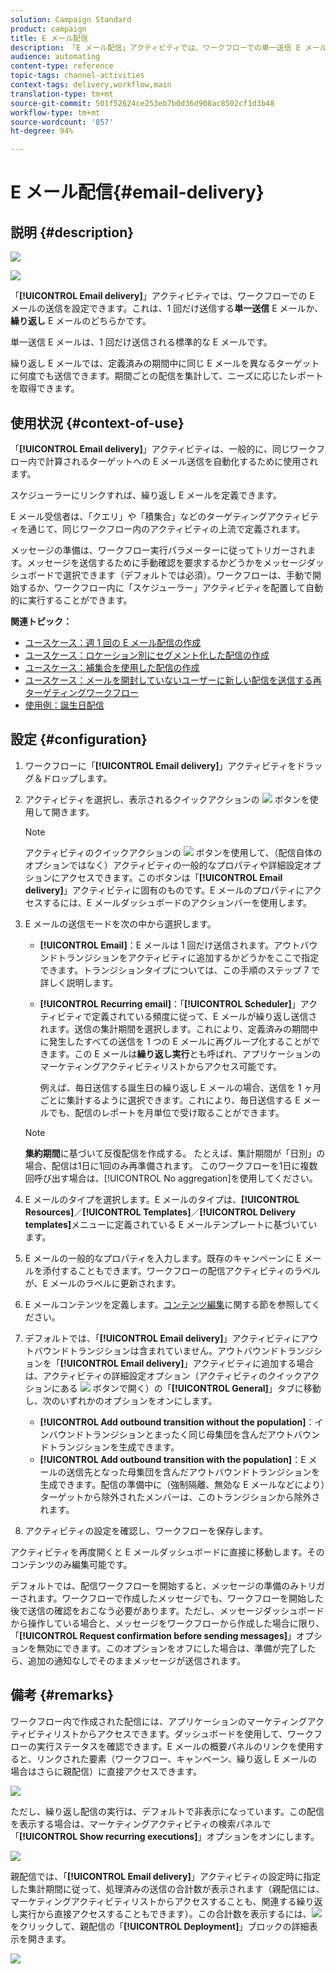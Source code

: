 ```yaml
---
solution: Campaign Standard
product: campaign
title: E メール配信
description: 「E メール配信」アクティビティでは、ワークフローでの単一送信 E メールまたは繰り返し E メールの送信を設定できます。
audience: automating
content-type: reference
topic-tags: channel-activities
context-tags: delivery,workflow,main
translation-type: tm+mt
source-git-commit: 501f52624ce253eb7b0d36d908ac8502cf1d3b48
workflow-type: tm+mt
source-wordcount: '857'
ht-degree: 94%

---
```



# E メール配信{#email-delivery}

## 説明 {#description}

![](assets/email.png)

![](assets/recurrentemail.png)

「**[!UICONTROL Email delivery]**」アクティビティでは、ワークフローでの E メールの送信を設定できます。これは、1 回だけ送信する&#x200B;**単一送信** E メールか、**繰り返し** E メールのどちらかです。

単一送信 E メールは、1 回だけ送信される標準的な E メールです。

繰り返し E メールでは、定義済みの期間中に同じ E メールを異なるターゲットに何度でも送信できます。期間ごとの配信を集計して、ニーズに応じたレポートを取得できます。

## 使用状況 {#context-of-use}

「**[!UICONTROL Email delivery]**」アクティビティは、一般的に、同じワークフロー内で計算されるターゲットへの E メール送信を自動化するために使用されます。

スケジューラーにリンクすれば、繰り返し E メールを定義できます。

E メール受信者は、「クエリ」や「積集合」などのターゲティングアクティビティを通じて、同じワークフロー内のアクティビティの上流で定義されます。

メッセージの準備は、ワークフロー実行パラメーターに従ってトリガーされます。メッセージを送信するために手動確認を要求するかどうかをメッセージダッシュボードで選択できます（デフォルトでは必須）。ワークフローは、手動で開始するか、ワークフロー内に「スケジューラー」アクティビティを配置して自動的に実行することができます。

**関連トピック：**

* [ユースケース：週 1 回の E メール配信の作成](../../automating/using/workflow-weekly-offer.md)
* [ユースケース：ロケーション別にセグメント化した配信の作成](../../automating/using/workflow-segmentation-location.md)
* [ユースケース：補集合を使用した配信の作成](../../automating/using/workflow-created-query-with-complement.md)
* [ユースケース：メールを開封していないユーザーに新しい配信を送信する再ターゲティングワークフロー](../../automating/using/workflow-cross-channel-retargeting.md)
* [使用例：誕生日配信](../../automating/using/birthday-delivery.md)

## 設定 {#configuration}

1. ワークフローに「**[!UICONTROL Email delivery]**」アクティビティをドラッグ＆ドロップします。
1. アクティビティを選択し、表示されるクイックアクションの ![](assets/edit_darkgrey-24px.png) ボタンを使用して開きます。

   >[!NOTE]
   >
   >アクティビティのクイックアクションの ![](assets/dlv_activity_params-24px.png) ボタンを使用して、（配信自体のオプションではなく）アクティビティの一般的なプロパティや詳細設定オプションにアクセスできます。このボタンは「**[!UICONTROL Email delivery]**」アクティビティに固有のものです。E メールのプロパティにアクセスするには、E メールダッシュボードのアクションバーを使用します。

1. E メールの送信モードを次の中から選択します。

   * **[!UICONTROL Email]**：E メールは 1 回だけ送信されます。アウトバウンドトランジションをアクティビティに追加するかどうかをここで指定できます。トランジションタイプについては、この手順のステップ 7 で詳しく説明します。
   * **[!UICONTROL Recurring email]**：「**[!UICONTROL Scheduler]**」アクティビティで定義されている頻度に従って、E メールが繰り返し送信されます。送信の集計期間を選択します。これにより、定義済みの期間中に発生したすべての送信を 1 つの E メールに再グループ化することができます。この E メールは&#x200B;**繰り返し実行**&#x200B;とも呼ばれ、アプリケーションのマーケティングアクティビティリストからアクセス可能です。

      例えば、毎日送信する誕生日の繰り返し E メールの場合、送信を 1 ヶ月ごとに集計するように選択できます。これにより、毎日送信する E メールでも、配信のレポートを月単位で受け取ることができます。
   >[!NOTE]
   >
   >**集約期間**&#x200B;に基づいて反復配信を作成する。 たとえば、集計期間が「日別」の場合、配信は1日に1回のみ再準備されます。 このワークフローを1日に複数回呼び出す場合は、[!UICONTROL No aggregation]を使用してください。

1. E メールのタイプを選択します。E メールのタイプは、**[!UICONTROL Resources]**／**[!UICONTROL Templates]**／**[!UICONTROL Delivery templates]**&#x200B;メニューに定義されている E メールテンプレートに基づいています。
1. E メールの一般的なプロパティを入力します。既存のキャンペーンに E メールを添付することもできます。ワークフローの配信アクティビティのラベルが、E メールのラベルに更新されます。
1. E メールコンテンツを定義します。[コンテンツ編集](../../designing/using/designing-content-in-adobe-campaign.md)に関する節を参照してください。
1. デフォルトでは、「**[!UICONTROL Email delivery]**」アクティビティにアウトバウンドトランジションは含まれていません。アウトバウンドトランジションを「**[!UICONTROL Email delivery]**」アクティビティに追加する場合は、アクティビティの詳細設定オプション（アクティビティのクイックアクションにある ![](assets/dlv_activity_params-24px.png) ボタンで開く）の「**[!UICONTROL General]**」タブに移動し、次のいずれかのオプションをオンにします。

   * **[!UICONTROL Add outbound transition without the population]**：インバウンドトランジションとまったく同じ母集団を含んだアウトバウンドトランジションを生成できます。
   * **[!UICONTROL Add outbound transition with the population]**：E メールの送信先となった母集団を含んだアウトバウンドトランジションを生成できます。配信の準備中に（強制隔離、無効な E メールなどにより）ターゲットから除外されたメンバーは、このトランジションから除外されます。

1. アクティビティの設定を確認し、ワークフローを保存します。

アクティビティを再度開くと E メールダッシュボードに直接に移動します。そのコンテンツのみ編集可能です。

デフォルトでは、配信ワークフローを開始すると、メッセージの準備のみトリガーされます。ワークフローで作成したメッセージでも、ワークフローを開始した後で送信の確認をおこなう必要があります。ただし、メッセージダッシュボードから操作している場合と、メッセージをワークフローから作成した場合に限り、「**[!UICONTROL Request confirmation before sending messages]**」オプションを無効にできます。このオプションをオフにした場合は、準備が完了したら、追加の通知なしでそのままメッセージが送信されます。

## 備考 {#remarks}

ワークフロー内で作成された配信には、アプリケーションのマーケティングアクティビティリストからアクセスできます。ダッシュボードを使用して、ワークフローの実行ステータスを確認できます。E メールの概要パネルのリンクを使用すると、リンクされた要素（ワークフロー、キャンペーン、繰り返し E メールの場合はさらに親配信）に直接アクセスできます。

![](assets/wkf_display_recurrent_executions_2.png)

ただし、繰り返し配信の実行は、デフォルトで非表示になっています。この配信を表示する場合は、マーケティングアクティビティの検索パネルで「**[!UICONTROL Show recurring executions]**」オプションをオンにします。

![](assets/wkf_display_recurrent_executions.png)

親配信では、「**[!UICONTROL Email delivery]**」アクティビティの設定時に指定した集計期間に従って、処理済みの送信の合計数が表示されます（親配信には、マーケティングアクティビティリストからアクセスすることも、関連する繰り返し実行から直接アクセスすることもできます）。この合計数を表示するには、![](assets/wkf_dlv_detail_button.png) をクリックして、親配信の「**[!UICONTROL Deployment]**」ブロックの詳細表示を開きます。

![](assets/wkf_display_recurrent_executions_3.png)
